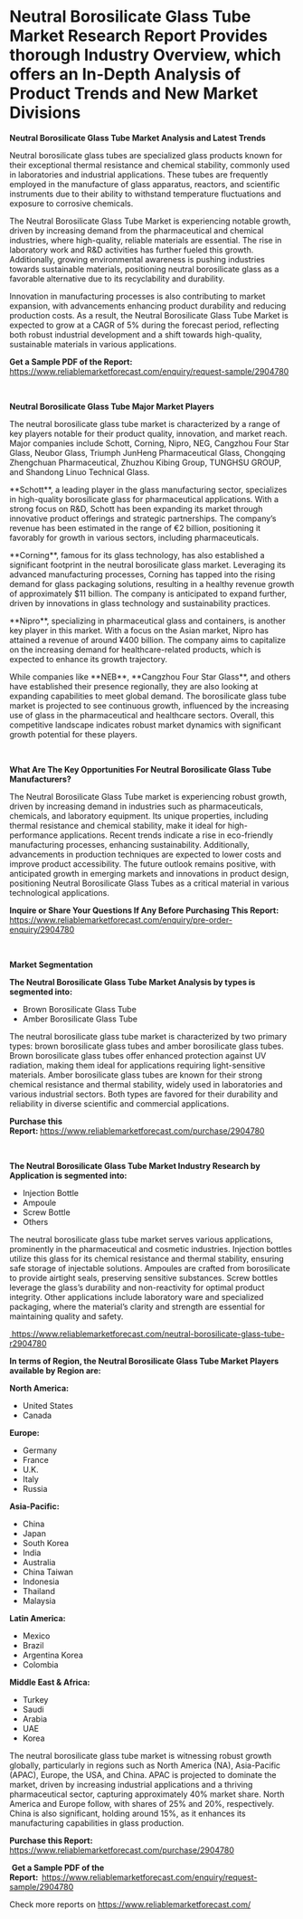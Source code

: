 <p><h1>Neutral Borosilicate Glass Tube Market Research Report Provides thorough Industry Overview, which offers an In-Depth Analysis of Product Trends and New Market Divisions</h1></p><p><strong>Neutral Borosilicate Glass Tube Market Analysis and Latest Trends</strong></p>
<p><p>Neutral borosilicate glass tubes are specialized glass products known for their exceptional thermal resistance and chemical stability, commonly used in laboratories and industrial applications. These tubes are frequently employed in the manufacture of glass apparatus, reactors, and scientific instruments due to their ability to withstand temperature fluctuations and exposure to corrosive chemicals.</p><p>The Neutral Borosilicate Glass Tube Market is experiencing notable growth, driven by increasing demand from the pharmaceutical and chemical industries, where high-quality, reliable materials are essential. The rise in laboratory work and R&D activities has further fueled this growth. Additionally, growing environmental awareness is pushing industries towards sustainable materials, positioning neutral borosilicate glass as a favorable alternative due to its recyclability and durability. </p><p>Innovation in manufacturing processes is also contributing to market expansion, with advancements enhancing product durability and reducing production costs. As a result, the Neutral Borosilicate Glass Tube Market is expected to grow at a CAGR of 5% during the forecast period, reflecting both robust industrial development and a shift towards high-quality, sustainable materials in various applications.</p></p>
<p><strong>Get a Sample PDF of the Report:&nbsp;</strong> <a href="https://www.reliablemarketforecast.com/enquiry/request-sample/2904780?utm_campaign=2783&utm_medium=2&utm_source=Github&utm_content=ia&utm_term=12032025&utm_id=neutral-borosilicate-glass-tube">https://www.reliablemarketforecast.com/enquiry/request-sample/2904780</a></p>
<p>&nbsp;</p>
<p><strong>Neutral Borosilicate Glass Tube Major Market Players</strong></p>
<p><p>The neutral borosilicate glass tube market is characterized by a range of key players notable for their product quality, innovation, and market reach. Major companies include Schott, Corning, Nipro, NEG, Cangzhou Four Star Glass, Neubor Glass, Triumph JunHeng Pharmaceutical Glass, Chongqing Zhengchuan Pharmaceutical, Zhuzhou Kibing Group, TUNGHSU GROUP, and Shandong Linuo Technical Glass.</p><p>**Schott**, a leading player in the glass manufacturing sector, specializes in high-quality borosilicate glass for pharmaceutical applications. With a strong focus on R&D, Schott has been expanding its market through innovative product offerings and strategic partnerships. The company’s revenue has been estimated in the range of €2 billion, positioning it favorably for growth in various sectors, including pharmaceuticals.</p><p>**Corning**, famous for its glass technology, has also established a significant footprint in the neutral borosilicate glass market. Leveraging its advanced manufacturing processes, Corning has tapped into the rising demand for glass packaging solutions, resulting in a healthy revenue growth of approximately $11 billion. The company is anticipated to expand further, driven by innovations in glass technology and sustainability practices.</p><p>**Nipro**, specializing in pharmaceutical glass and containers, is another key player in this market. With a focus on the Asian market, Nipro has attained a revenue of around ¥400 billion. The company aims to capitalize on the increasing demand for healthcare-related products, which is expected to enhance its growth trajectory.</p><p>While companies like **NEB**, **Cangzhou Four Star Glass**, and others have established their presence regionally, they are also looking at expanding capabilities to meet global demand. The borosilicate glass tube market is projected to see continuous growth, influenced by the increasing use of glass in the pharmaceutical and healthcare sectors. Overall, this competitive landscape indicates robust market dynamics with significant growth potential for these players.</p></p>
<p>&nbsp;</p>
<p><strong>What Are The Key Opportunities For Neutral Borosilicate Glass Tube Manufacturers?</strong></p>
<p><p>The Neutral Borosilicate Glass Tube market is experiencing robust growth, driven by increasing demand in industries such as pharmaceuticals, chemicals, and laboratory equipment. Its unique properties, including thermal resistance and chemical stability, make it ideal for high-performance applications. Recent trends indicate a rise in eco-friendly manufacturing processes, enhancing sustainability. Additionally, advancements in production techniques are expected to lower costs and improve product accessibility. The future outlook remains positive, with anticipated growth in emerging markets and innovations in product design, positioning Neutral Borosilicate Glass Tubes as a critical material in various technological applications.</p></p>
<p><strong>Inquire or Share Your Questions If Any Before Purchasing This Report:</strong> <a href="https://www.reliablemarketforecast.com/enquiry/pre-order-enquiry/2904780?utm_campaign=2783&utm_medium=2&utm_source=Github&utm_content=ia&utm_term=12032025&utm_id=neutral-borosilicate-glass-tube">https://www.reliablemarketforecast.com/enquiry/pre-order-enquiry/2904780</a></p>
<p>&nbsp;</p>
<p><strong>Market Segmentation</strong></p>
<p><strong>The Neutral Borosilicate Glass Tube Market Analysis by types is segmented into:</strong></p>
<p><ul><li>Brown Borosilicate Glass Tube</li><li>Amber Borosilicate Glass Tube</li></ul></p>
<p><p>The neutral borosilicate glass tube market is characterized by two primary types: brown borosilicate glass tubes and amber borosilicate glass tubes. Brown borosilicate glass tubes offer enhanced protection against UV radiation, making them ideal for applications requiring light-sensitive materials. Amber borosilicate glass tubes are known for their strong chemical resistance and thermal stability, widely used in laboratories and various industrial sectors. Both types are favored for their durability and reliability in diverse scientific and commercial applications.</p></p>
<p><strong>Purchase this Report:&nbsp;</strong><a href="https://www.reliablemarketforecast.com/purchase/2904780?utm_campaign=2783&utm_medium=2&utm_source=Github&utm_content=ia&utm_term=12032025&utm_id=neutral-borosilicate-glass-tube">https://www.reliablemarketforecast.com/purchase/2904780</a></p>
<p>&nbsp;</p>
<p><strong>The Neutral Borosilicate Glass Tube Market Industry Research by Application is segmented into:</strong></p>
<p><ul><li>Injection Bottle</li><li>Ampoule</li><li>Screw Bottle</li><li>Others</li></ul></p>
<p><p>The neutral borosilicate glass tube market serves various applications, prominently in the pharmaceutical and cosmetic industries. Injection bottles utilize this glass for its chemical resistance and thermal stability, ensuring safe storage of injectable solutions. Ampoules are crafted from borosilicate to provide airtight seals, preserving sensitive substances. Screw bottles leverage the glass’s durability and non-reactivity for optimal product integrity. Other applications include laboratory ware and specialized packaging, where the material’s clarity and strength are essential for maintaining quality and safety.</p></p>
<p><a href="https://www.reliablemarketforecast.com/neutral-borosilicate-glass-tube-r2904780?utm_campaign=2783&utm_medium=2&utm_source=Github&utm_content=ia&utm_term=12032025&utm_id=neutral-borosilicate-glass-tube">&nbsp;https://www.reliablemarketforecast.com/neutral-borosilicate-glass-tube-r2904780</a></p>
<p><strong>In terms of Region, the Neutral Borosilicate Glass Tube Market Players available by Region are:</strong></p>
<p>
    <p> <strong> North America: </strong>
        <ul>
            <li>United States</li>
            <li>Canada</li>
        </ul>
        </p> 
    <p> <strong> Europe: </strong>
        <ul>
            <li>Germany</li>
            <li>France</li>
            <li>U.K.</li>
            <li>Italy</li>
            <li>Russia</li>
        </ul>
        </p> 
    <p> <strong> Asia-Pacific: </strong>
        <ul>
            <li>China</li>
            <li>Japan</li>
            <li>South Korea</li>
            <li>India</li>
            <li>Australia</li>
            <li>China Taiwan</li>
            <li>Indonesia</li>
            <li>Thailand</li>
            <li>Malaysia</li>
        </ul>
        </p> 
    <p> <strong> Latin America: </strong>
        <ul>
            <li>Mexico</li>
            <li>Brazil</li>
            <li>Argentina Korea</li>
            <li>Colombia</li>
        </ul>
        </p> 
    <p> <strong> Middle East & Africa: </strong>
        <ul>
            <li>Turkey</li>
            <li>Saudi</li>
            <li>Arabia</li>
            <li>UAE</li>
            <li>Korea</li>
        </ul>
    </p>
    </p>
<p><p>The neutral borosilicate glass tube market is witnessing robust growth globally, particularly in regions such as North America (NA), Asia-Pacific (APAC), Europe, the USA, and China. APAC is projected to dominate the market, driven by increasing industrial applications and a thriving pharmaceutical sector, capturing approximately 40% market share. North America and Europe follow, with shares of 25% and 20%, respectively. China is also significant, holding around 15%, as it enhances its manufacturing capabilities in glass production.</p></p>
<p><strong>Purchase this Report: </strong><a href="https://www.reliablemarketforecast.com/purchase/2904780?utm_campaign=2783&utm_medium=2&utm_source=Github&utm_content=ia&utm_term=12032025&utm_id=neutral-borosilicate-glass-tube">https://www.reliablemarketforecast.com/purchase/2904780</a></p>
<p>&nbsp;<strong>Get a Sample PDF of the Report:&nbsp;&nbsp;</strong><a href="https://www.reliablemarketforecast.com/enquiry/request-sample/2904780?utm_campaign=2783&utm_medium=2&utm_source=Github&utm_content=ia&utm_term=12032025&utm_id=neutral-borosilicate-glass-tube">https://www.reliablemarketforecast.com/enquiry/request-sample/2904780</a></p>
<p><strong></strong></p>
<p>Check more reports on <a href="https://www.reliablemarketforecast.com/?utm_campaign=2783&utm_medium=2&utm_source=Github&utm_content=ia&utm_term=12032025&utm_id=neutral-borosilicate-glass-tube">https://www.reliablemarketforecast.com/</a></p>